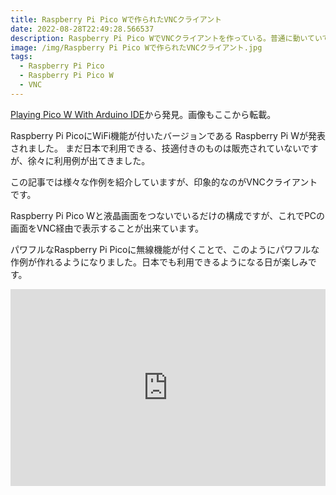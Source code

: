 ```yaml
---
title: Raspberry Pi Pico Wで作られたVNCクライアント
date: 2022-08-28T22:49:28.566537
description: Raspberry Pi Pico WでVNCクライアントを作っている。普通に動いていてすごい
image: /img/Raspberry Pi Pico Wで作られたVNCクライアント.jpg
tags:
  - Raspberry Pi Pico
  - Raspberry Pi Pico W
  - VNC
---
```

[Playing Pico W With Arduino IDE](https://www.instructables.com/Playing-Pico-W-With-Arduino-IDE/)から発見。画像もここから転載。

Raspberry Pi PicoにWiFi機能が付いたバージョンである Raspberry Pi Wが発表されました。
まだ日本で利用できる、技適付きのものは販売されていないですが、徐々に利用例が出てきました。

この記事では様々な作例を紹介していますが、印象的なのがVNCクライアントです。

Raspberry Pi Pico Wと液晶画面をつないでいるだけの構成ですが、これでPCの画面をVNC経由で表示することが出来ています。

パワフルなRaspberry Pi Picoに無線機能が付くことで、このようにパワフルな作例が作れるようになりました。日本でも利用できるようになる日が楽しみです。



<iframe width="100%" height="315" src="https://www.youtube.com/embed/p7DcruBvNEw" title="YouTube video player" frameborder="0" allow="accelerometer; autoplay; clipboard-write; encrypted-media; gyroscope; picture-in-picture" allowfullscreen></iframe>

